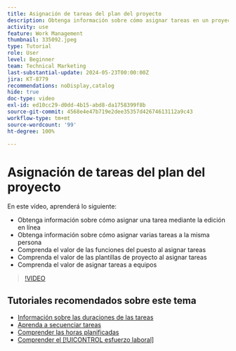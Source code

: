 ```yaml
---
title: Asignación de tareas del plan del proyecto
description: Obtenga información sobre cómo asignar tareas en un proyecto de Adobe Workfront mediante la edición en línea, la edición en lotes, los roles y los equipos.
activity: use
feature: Work Management
thumbnail: 335092.jpeg
type: Tutorial
role: User
level: Beginner
team: Technical Marketing
last-substantial-update: 2024-05-23T00:00:00Z
jira: KT-8779
recommendations: noDisplay,catalog
hide: true
doc-type: video
exl-id: ed10cc29-d0dd-4b15-abd8-da1758399f8b
source-git-commit: 4568e4e47b719e2dee35357d42674613112a9c43
workflow-type: tm+mt
source-wordcount: '99'
ht-degree: 100%

---
```


# Asignación de tareas del plan del proyecto

En este vídeo, aprenderá lo siguiente:

* Obtenga información sobre cómo asignar una tarea mediante la edición en línea
* Obtenga información sobre cómo asignar varias tareas a la misma persona
* Comprenda el valor de las funciones del puesto al asignar tareas
* Comprenda el valor de las plantillas de proyecto al asignar tareas
* Comprenda el valor de asignar tareas a equipos

>[!VIDEO](https://video.tv.adobe.com/v/3445739/?quality=12&learn=on&enablevpops&captions=spa)

<!--
learn more urls:
Notifications: Information about work assigned to me
Assign tasks
Personal time overview
Make smart assignments
Modify multiple user assignments in a task list
-->

## Tutoriales recomendados sobre este tema

* [Información sobre las duraciones de las tareas](/help/manage-work/tasks/understand-task-durations.md)
* [Aprenda a secuenciar tareas](/help/manage-work/tasks/learn-to-sequence-tasks.md)
* [Comprender las horas planificadas](/help/manage-work/tasks/understand-planned-hours.md)
* [Comprender el [!UICONTROL esfuerzo laboral]](/help/manage-work/tasks/understand-work-effort.md)
